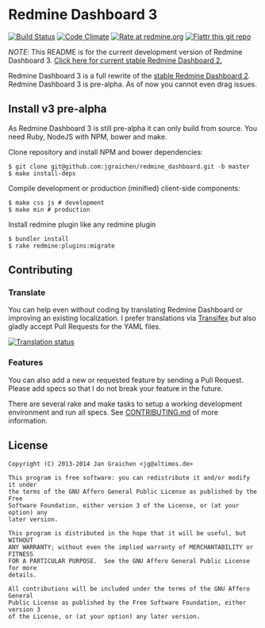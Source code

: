 # Redmine Dashboard 3

[![Build Status](http://img.shields.io/travis/jgraichen/redmine_dashboard.svg?style=flat)](https://travis-ci.org/jgraichen/redmine_dashboard)
[![Code Climate](http://img.shields.io/codeclimate/github/jgraichen/redmine_dashboard.svg?style=flat)](https://codeclimate.com/github/jgraichen/redmine_dashboard)
[![Rate at redmine.org](http://img.shields.io/badge/rate%20at-redmine.org-blue.svg?style=flat)](http://www.redmine.org/plugins/redmine-dashboard)
[![Flattr this git repo](http://api.flattr.com/button/flattr-badge-large.png)](https://flattr.com/submit/auto?user_id=jgraichen&url=https://github.com/jgraichen/redmine_dashboard&tags=github&category=software)

*NOTE*: This README is for the current development version of Redmine Dashboard 3. [Click here for current stable Redmine Dashboard 2.](https://github.com/jgraichen/redmine_dashboard/tree/stable-v2)

Redmine Dashboard 3 is a full rewrite of the [stable Redmine Dashboard 2](https://github.com/jgraichen/redmine_dashboard/tree/stable-v2). Redmine Dashboard 3 is pre-alpha. As of now you cannot even drag issues.

## Install v3 pre-alpha

As Redmine Dashboard 3 is still pre-alpha it can only build from source. You need Ruby, NodeJS with NPM, bower and make.

Clone repository and install NPM and bower dependencies:

	$ git clone git@github.com:jgraichen/redmine_dashboard.git -b master
	$ make install-deps

Compile development or production (minified) client-side components:

	$ make css js # development
	$ make min # production

Install redmine plugin like any redmine plugin

	$ bundler install
	$ rake redmine:plugins:migrate

## Contributing

### Translate

You can help even without coding by translating Redmine Dashboard or improving an existing localization. I prefer translations via [Transifex](https://www.transifex.com/organization/redmine_dashboard/dashboard/redmine-dashboard) but also gladly accept Pull Requests for the YAML files.

[![Translation status](https://www.transifex.com/projects/p/redmine-dashboard/resource/strings/chart/image_png)](https://www.transifex.com/projects/p/redmine-dashboard/)

### Features

You can also add a new or requested feature by sending a Pull Request. Please add specs so that I do not break your feature in the future.

There are several rake and make tasks to setup a working development environment and run all specs. See [CONTRIBUTING.md](CONTRIBUTING.md) of more information.

## License

```
Copyright (C) 2013-2014 Jan Graichen <jg@altimos.de>

This program is free software: you can redistribute it and/or modify it under
the terms of the GNU Affero General Public License as published by the Free
Software Foundation, either version 3 of the License, or (at your option) any
later version.

This program is distributed in the hope that it will be useful, but WITHOUT
ANY WARRANTY; without even the implied warranty of MERCHANTABILITY or FITNESS
FOR A PARTICULAR PURPOSE.  See the GNU Affero General Public License for more
details.

All contributions will be included under the terms of the GNU Affero General
Public License as published by the Free Software Foundation, either version 3
of the License, or (at your option) any later version.
```
